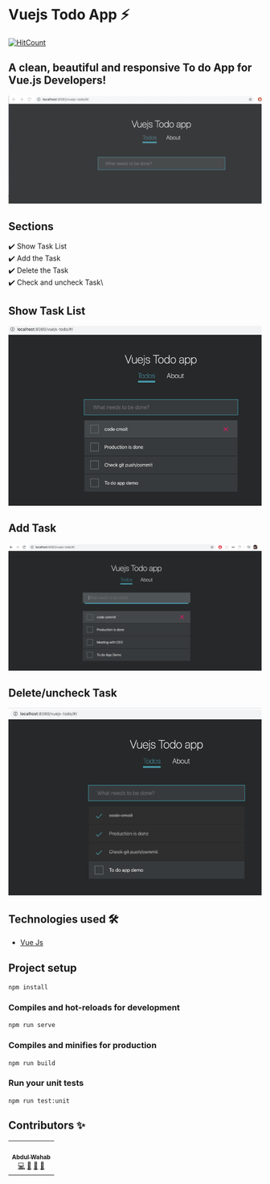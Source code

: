 # Vuejs Todo App  ⚡️
[![HitCount](http://hits.dwyl.com/abdulwahab0/https://githubcom/AbdulWahab0/ToDos-App-vuejs.svg)](http://hits.dwyl.com/abdulwahab0/https://githubcom/AbdulWahab0/ToDos-App-vuejs)
## A clean, beautiful and responsive To do App for Vue.js Developers!
![](demo.gif)


## Sections 
✔️ Show Task List\
✔️ Add the Task\
✔️ Delete the Task \
✔️ Check and uncheck Task\

## Show Task List
<p align="center"> 
  <kbd>
  	<a href="https://admiring-jennings-4c377a.netlify.app/" target="_blank">
		<img src="task_list.png"></img>
	</a>
  </kbd>
</p>


## Add Task
<p align="center"> 
  <kbd>
  	<a href="https://admiring-jennings-4c377a.netlify.app/" target="_blank">
		<img src="addtask.png"></img>
	</a>
  </kbd>
</p>


## Delete/uncheck Task
<p align="center"> 
  <kbd>
  	<a href="https://admiring-jennings-4c377a.netlify.app/" target="_blank">
		<img src="remove.png"></img>
	</a>
  </kbd>
</p>


## Technologies used 🛠️

- [Vue Js](https://vuejs.org/)


## Project setup
```
npm install
```

### Compiles and hot-reloads for development
```
npm run serve
```

### Compiles and minifies for production
```
npm run build
```

### Run your unit tests
```
npm run test:unit
```
## Contributors ✨
<table>
  <tr>
    <td align="center"><a href="https://github.com/AbdulWahab0"><br /><sub><b>Abdul Wahab</b></sub></a><br /><a href="https://github.com/AbdulWahab0" title="Code">💻</a> <a href="https://github.com/AbdulWahab0" title="Documentation">📖</a> <a href="https://github.com/AbdulWahab0" title="Design">🎨</a> <a href="https://github.com/AbdulWahab0" title="Maintenance">🚧</a></td>
  </tr>
</table>
